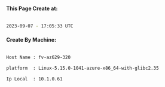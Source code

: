 
   
#### This Page Create at:

```bash

2023-09-07 - 17:05:33 UTC

```

#### Create By Machine:

```bash

Host Name : fv-az629-320

platform  : Linux-5.15.0-1041-azure-x86_64-with-glibc2.35

Ip Local  : 10.1.0.61

```

